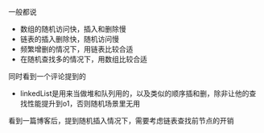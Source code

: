 一般都说
- 数组的随机访问快，插入和删除慢
- 链表的插入删除快，随机访问慢
- 频繁增删的情况下，用链表比较合适
- 在随机查找多的情况下，用数组比较合适 

同时看到一个评论提到的
- linkedList是用来当做堆和队列用的，以及类似的顺序插和删，除非让他的查找性能提升到o1，否则随机场景里无用

看到一篇博客后，提到随机插入情况下，需要考虑链表查找前节点的开销

